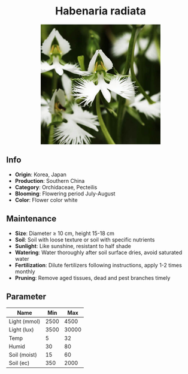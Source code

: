 <h1 align='center'>Habenaria radiata</h1>
<p align="center">
    <img 
        align='center'
        width='320'
        src="../images/habenaria radiata.png" 
        alt='Habenaria radiata' />
</p>

## Info

 - **Origin**: Korea, Japan
 - **Production**: Southern China
 - **Category**: Orchidaceae, Pecteilis
 - **Blooming**: Flowering period July-August
 - **Color**: Flower color white

## Maintenance

 - **Size**: Diameter ≥ 10 cm, height 15-18 cm
 - **Soil**: Soil with loose texture or soil with specific nutrients
 - **Sunlight**: Like sunshine, resistant to half shade
 - **Watering**: Water thoroughly after soil surface dries, avoid saturated water
 - **Fertilization**: Dilute fertilizers following instructions, apply 1-2 times monthly
 - **Pruning**: Remove aged tissues, dead and pest branches timely

## Parameter

| Name         | Min  | Max   |
|--------------|------|-------|
| Light (mmol) | 2500 | 4500  |
| Light (lux)  | 3500 | 30000 |
| Temp         | 5    | 32    |
| Humid        | 30   | 80    |
| Soil (moist) | 15   | 60    |
| Soil (ec)    | 350  | 2000  |